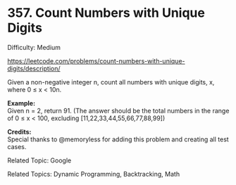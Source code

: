 # 357. Count Numbers with Unique Digits

Difficulty: Medium

https://leetcode.com/problems/count-numbers-with-unique-digits/description/

Given a non-negative integer n, count all numbers with unique digits, x, where 0 ≤ x < 10n.

**Example:**  
Given n = 2, return 91. (The answer should be the total numbers in the range of 0 ≤ x < 100, excluding [11,22,33,44,55,66,77,88,99])

**Credits:**  
Special thanks to @memoryless for adding this problem and creating all test cases.

Related Topic: Google

Related Topics: Dynamic Programming, Backtracking, Math
